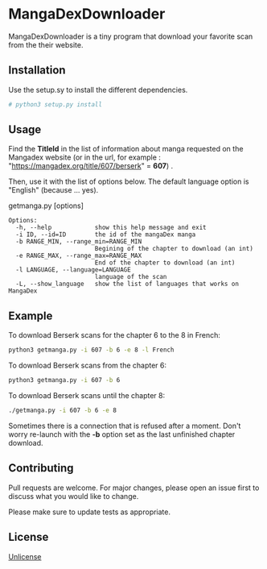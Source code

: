# MangaDexDownloader

MangaDexDownloader is a tiny program that download your favorite scan from the their website.

## Installation

Use the setup.sy to install the different dependencies.

```bash
# python3 setup.py install
```

## Usage

Find the **TitleId** in the list of information about manga requested on the Mangadex website (or in the url, for example : "https://mangadex.org/title/607/berserk" = **607**) .

Then, use it with the list of options below. The default language option is "English" (because ... yes).

getmanga.py [options]

```
Options:
  -h, --help            show this help message and exit
  -i ID, --id=ID        the id of the mangaDex manga
  -b RANGE_MIN, --range_min=RANGE_MIN
                        Begining of the chapter to download (an int)
  -e RANGE_MAX, --range_max=RANGE_MAX
                        End of the chapter to download (an int)
  -l LANGUAGE, --language=LANGUAGE
                        language of the scan
  -L, --show_language   show the list of languages that works on MangaDex

```
## Example
To download Berserk scans for the chapter 6 to the 8 in French:
```bash
python3 getmanga.py -i 607 -b 6 -e 8 -l French
```
To download Berserk scans from the chapter 6:
```bash
python3 getmanga.py -i 607 -b 6
```
To download Berserk scans until the chapter 8:
```bash
./getmanga.py -i 607 -b 6 -e 8
```

Sometimes there is a connection that is refused after a moment. Don't worry re-launch with the **-b** option set as the last unfinished chapter download.

## Contributing
Pull requests are welcome. For major changes, please open an issue first to discuss what you would like to change.

Please make sure to update tests as appropriate.

## License
[Unlicense](https://choosealicense.com/licenses/unlicense/)
